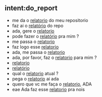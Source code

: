 ## intent:do_report
- me da o [relatorio](report) do meu repositorio
- faz ai o [relatório](report) do repo
- ada, gere o [relatorio](report)
- pode fazer o [relatório](report) pra mim ?
- me passa o [relatorio](report)
- faz logo esse [relatorio](report)
- ada, me passa o [relatorio](report)
- ada, por favor, faz o [relatorio](report) para mim ?
- [relatorio](report)
- [relatório](report)
- qual o [relatorio](report) atual ?
- pega o [relatorio](report) ai ada
- quero que vc me faça o [relatorio](report), ADA
- eae Ada faz esse [relatorio](report) pra nois
